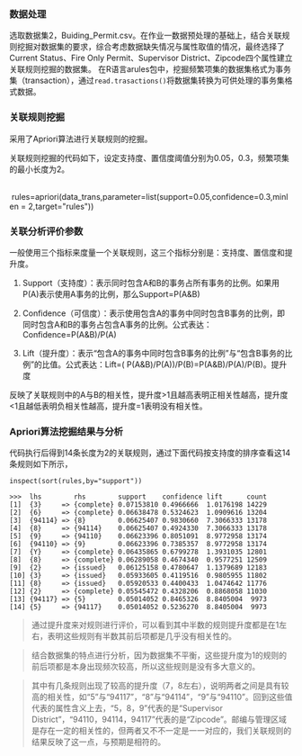 

### 数据处理
选取数据集2，Buiding_Permit.csv。在作业一数据预处理的基础上，结合关联规则挖掘对数据集的要求，综合考虑数据缺失情况与属性取值的情况，最终选择了Current Status、Fire Only Permit、Supervisor District、Zipcode四个属性建立关联规则挖掘的数据集。
在R语言arules包中，挖掘频繁项集的数据集格式为事务集（transaction），通过`read.trasactions()`将数据集转换为可供处理的事务集格式数据。


### 关联规则挖掘

采用了Apriori算法进行关联规则的挖掘。

关联规则挖掘的代码如下，设定支持度、置信度阈值分别为0.05，0.3，频繁项集的最小长度为2。

    rules=apriori(data_trans,parameter=list(support=0.05,confidence=0.3,minlen = 2,target="rules"))
### 关联分析评价参数

一般使用三个指标来度量一个关联规则，这三个指标分别是：支持度、置信度和提升度。

1.	Support（支持度）：表示同时包含A和B的事务占所有事务的比例。如果用P(A)表示使用A事务的比例，那么Support=P(A&B)

2.	Confidence（可信度）：表示使用包含A的事务中同时包含B事务的比例，即同时包含A和B的事务占包含A事务的比例。公式表达：Confidence=P(A&B)/P(A)

3.	Lift（提升度）：表示“包含A的事务中同时包含B事务的比例”与“包含B事务的比例”的比值。公式表达：Lift=( P(A&B)/P(A))/P(B)=P(A&B)/P(A)/P(B)。提升度 

反映了关联规则中的A与B的相关性，提升度>1且越高表明正相关性越高，提升度<1且越低表明负相关性越高，提升度=1表明没有相关性。



### Apriori算法挖掘结果与分析

代码执行后得到14条长度为2的关联规则，通过下面代码按支持度的排序查看这14条规则如下所示，

    inspect(sort(rules,by="support"))

    >>>  lhs        rhs        support    confidence lift      count
    [1]  {3}     => {complete} 0.07153810 0.4966666  1.0176198 14229
    [2]  {6}     => {complete} 0.06638478 0.5324623  1.0909616 13204
    [3]  {94114} => {8}        0.06625407 0.9830660  7.3066333 13178
    [4]  {8}     => {94114}    0.06625407 0.4924330  7.3066333 13178
    [5]  {9}     => {94110}    0.06623396 0.8051091  8.9772958 13174
    [6]  {94110} => {9}        0.06623396 0.7385357  8.9772958 13174
    [7]  {Y}     => {complete} 0.06435865 0.6799278  1.3931035 12801
    [8]  {8}     => {complete} 0.06289058 0.4674340  0.9577251 12509
    [9]  {2}     => {issued}   0.06125158 0.4780647  1.1379689 12183
    [10] {3}     => {issued}   0.05933605 0.4119516  0.9805955 11802
    [11] {8}     => {issued}   0.05920533 0.4400433  1.0474642 11776
    [12] {2}     => {complete} 0.05545472 0.4328206  0.8868058 11030
    [13] {94117} => {5}        0.05014052 0.8465326  8.8405004  9973
    [14] {5}     => {94117}    0.05014052 0.5236270  8.8405004  9973

>通过提升度来对规则进行评价，可以看到其中半数的规则提升度都是在1左右，表明这些规则有半数其前后项都是几乎没有相关性的。

>结合数据集的特点进行分析，因为数据集不平衡，这些提升度为1的规则的前后项都是本身出现频次较高，所以这些规则是没有多大意义的。

>其中有几条规则出现了较高的提升度（7，8左右），说明两者之间是具有较高的相关性，如“5”与“94117”，“8”与“94114”，“9”与“94110”。回到这些值代表的属性含义上去，“5，8，9”代表的是“Supervisor District”，“94110，94114，94117”代表的是“Zipcode”。邮编与管理区域是存在一定的相关性的，但两者又不不一定是一一对应的，我们关联规则的结果反映了这一点，与预期是相符的。
